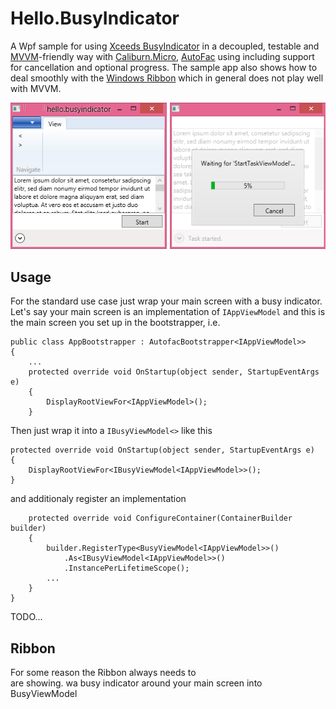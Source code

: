 # Hello.BusyIndicator

A Wpf sample for using [Xceeds BusyIndicator](http://wpftoolkit.codeplex.com/wikipage?title=BusyIndicator&referringTitle=Home) in a decoupled, testable and [MVVM](http://en.wikipedia.org/wiki/Model_View_ViewModel)-friendly way with [Caliburn.Micro](http://caliburnmicro.com/), [AutoFac](http://autofac.org/) using including support for cancellation and optional progress. The sample app also shows how to deal smoothly with the [Windows Ribbon](https://msdn.microsoft.com/en-us/library/ff799534%28v=vs.110%29.aspx) which in general does not play well with MVVM.

![Screenshot of sample application](HelloBusyIndicator.png)

## Usage

For the standard use case just wrap your main screen with a busy indicator. Let's say your main screen is an implementation of `IAppViewModel` and this is the main screen you set up in the bootstrapper, i.e.

    public class AppBootstrapper : AutofacBootstrapper<IAppViewModel>>
    {
		...
	    protected override void OnStartup(object sender, StartupEventArgs e)
	    {
	        DisplayRootViewFor<IAppViewModel>();
	    }

Then just wrap it into a `IBusyViewModel<>` like this

    protected override void OnStartup(object sender, StartupEventArgs e)
    {
        DisplayRootViewFor<IBusyViewModel<IAppViewModel>>();
    }

and additionaly register an implementation 

        protected override void ConfigureContainer(ContainerBuilder builder)
        {
            builder.RegisterType<BusyViewModel<IAppViewModel>>()
				.As<IBusyViewModel<IAppViewModel>>()
				.InstancePerLifetimeScope();
			...
        }
    }



TODO...
## Ribbon

For some reason the Ribbon always needs to  
are showing. wa busy indicator around your main screen into BusyViewModel
